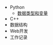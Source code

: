 <!-- docs/_sidebar.md -->
* Python
    * [数据类型和变量](./docs/Python/数据类型和变量.md)
* C++
* 数据结构
* Web开发
* 工作记录